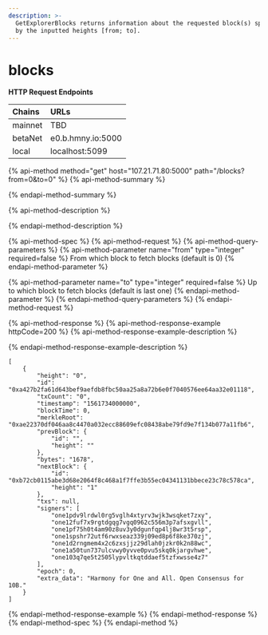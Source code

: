 ```yaml
---
description: >-
  GetExplorerBlocks returns information about the requested block(s) specified
  by the inputted heights [from; to].
---
```


# blocks

**HTTP Request Endpoints**

| Chains | URLs |
| :--- | :--- |
| mainnet | TBD |
| betaNet | e0.b.hmny.io:5000 |
| local | localhost:5099 |

{% api-method method="get" host="107.21.71.80:5000" path="/blocks?from=0&to=0" %}
{% api-method-summary %}

{% endapi-method-summary %}

{% api-method-description %}

{% endapi-method-description %}

{% api-method-spec %}
{% api-method-request %}
{% api-method-query-parameters %}
{% api-method-parameter name="from" type="integer" required=false %}
From which block to fetch blocks \(default is 0\)
{% endapi-method-parameter %}

{% api-method-parameter name="to" type="integer" required=false %}
Up to which block to fetch blocks \(default is last one\)
{% endapi-method-parameter %}
{% endapi-method-query-parameters %}
{% endapi-method-request %}

{% api-method-response %}
{% api-method-response-example httpCode=200 %}
{% api-method-response-example-description %}

{% endapi-method-response-example-description %}

```
[
    {
        "height": "0",
        "id": "0xa427b2fa61d643bef9aefdb8fbc50aa25a8a72b6e0f7040576ee64aa32e01118",
        "txCount": "0",
        "timestamp": "1561734000000",
        "blockTime": 0,
        "merkleRoot": "0xae22370df046aa8c4470a032ecc88609efc08438abe79fd9e7f134b077a11fb6",
        "prevBlock": {
            "id": "",
            "height": ""
        },
        "bytes": "1678",
        "nextBlock": {
            "id": "0xb72cb0115abe3d68e2064f8c468a1f7ffe3b55ec04341131bbece23c78c578ca",
            "height": "1"
        },
        "txs": null,
        "signers": [
            "one1pdv9lrdwl0rg5vglh4xtyrv3wjk3wsqket7zxy",
            "one12fuf7x9rgtdgqg7vgq0962c556m3p7afsxgvll",
            "one1pf75h0t4am90z8uv3y0dgunfqp4lj8wr3t5rsp",
            "one1spshr72utf6rwxseaz339j09ed8p6f8ke370zj",
            "one1d2rngmem4x2c6zxsjjz29dlah0jzkr0k2n88wc",
            "one1a50tun737ulcvwy0yvve0pvu5skq0kjargvhwe",
            "one103q7qe5t2505lypvltkqtddaef5tzfxwsse4z7"
        ],
        "epoch": 0,
        "extra_data": "Harmony for One and All. Open Consensus for 10B."
    }
]
```
{% endapi-method-response-example %}
{% endapi-method-response %}
{% endapi-method-spec %}
{% endapi-method %}

